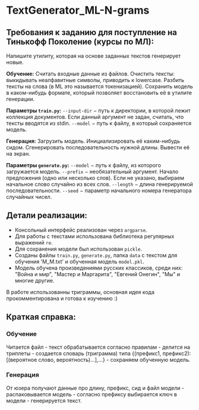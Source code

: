 # TextGenerator_ML-N-grams
## Требования к заданию для поступление на Тинькофф Поколение (курсы по МЛ):
Напишите утилиту, которая на основе заданных текстов генерирует новые. 

**Обучение:**
Считать входные данные из файлов.
Очистить тексты: выкидывать неалфавитные символы, приводить к lowercase.
Разбить тексты на слова (в ML это называется токенизацией).
Сохранить модель в каком-нибудь формате, который позволяет восстановить её в утилите генерации.

**Параметры `train.py`:**
`--input-dir` − путь к директории, в которой лежит коллекция документов. Если данный аргумент не задан, считать, что тексты вводятся из stdin.
`--model` − путь к файлу, в который сохраняется модель.

**Генерация:**
Загрузить модель.
Инициализировать её каким-нибудь сидом.
Сгенерировать последовательность нужной длины.
Вывести её на экран.

**Параметры `generate.py`:**
`--model` − путь к файлу, из которого загружается модель.
`--prefix` − необязательный аргумент. Начало предложения (одно или несколько слов). Если не указано, выбираем начальное слово случайно из всех слов.
`--length` − длина генерируемой последовательности.
`--seed` − параметр начального номера генератора случайных чисел.

## Детали реализации:
- Консольный интерфейс реализован через `argparse`.
- Для работы с текстами использована библиотека регулярных выражений `re`.
- Для сохранения модели был использован `pickle`.
- Созданы файлы `train.py`, `generate.py`, папка `data` с текстом для обучения 'M_M.txt' и обученная модель `model.pkl`.
- Модель обучена произведениями русских классиков, среди них: "Война и мир", "Мастер и Маргарита", "Евгений Онегин", "Мы" и многие другие.

В работе использованны триграммы, основная идея кода прокомментирована и готова к изучению :)

## Краткая справка: 
### Обучение
Читается файл - текст обрабатывается согласно правилам - делится на триплеты - создается словарь (триграмма) типа {(префикс1, префикс2):[(вероятное слово, вероятность)...],...} - сохраняем обученную модель.
### Генерация
От юзера получают данные про длину, префикс, сид и файл модели - распаковывается модель - согласно префиксу выбирается ключ в модели - генерируется текст.
